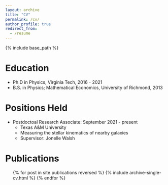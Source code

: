 ```yaml
---
layout: archive
title: "CV"
permalink: /cv/
author_profile: true
redirect_from:
  - /resume
---
```


{% include base_path %}

Education
======
* Ph.D in Physics, Virginia Tech, 2016 - 2021
* B.S. in Physics; Mathematical Economics, University of Richmond, 2013

Positions Held
======
* Postdoctoal Research Associate: September 2021 - present
  * Texas A&M University
  * Measuring the stellar kinematics of nearby galaxies
  * Supervisor: Jonelle Walsh

Publications
======
  <ul>{% for post in site.publications reversed %}
    {% include archive-single-cv.html %}
  {% endfor %}</ul>
  
